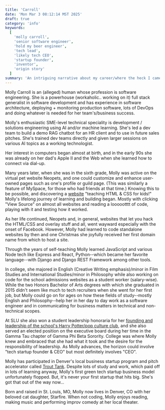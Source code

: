 ```yaml
---
title: 'Carroll'
date: 'Mon Mar 3 08:12:14 MST 2025'
draft: true
category: 'info'
keywords:
  [
    'molly carroll',
    'senior software engineer',
    'hold my beer engineer',
    'tech lead',
    'likely tech CEO',
    'startup founder',
    'inventor',
    'origin story'
  ]
summary: 'An intriguing narrative about my career/where the heck I came from. Read on about a love of learning and leadership, what two degrees I actually earned in college and my tech startup founder experience.'
---
```


Molly Carroll is an (alleged) human whose profession is software engineering. She is a powerhouse (workaholic.. working on it) full stack generalist in software development and has experience in software architecture, deploying + monitoring production software, lots of DevOps and doing whatever is needed for her team's/business success.

Molly's enthusiastic SME-level technical speciality is development / solutions engineering using AI and/or machine learning. She's led a dev team to build a demo RAG chatbot for an HR client and to use in future sales pitches. She's trained dev teams directly and given larger sessions on various AI topics as a working technologist.

Her interest in computers began almost at birth, and in the early 90s she was already on her dad's Apple II and the Web when she learned how to connect via dial-up.

Many years later, when she was in the sixth grade, Molly was active on the virtual pet website Neopets, and one could customize and enhance user-owned pages such as one's profile or guild page. (This was similarly a feature of MySpace, for those who had friends at that time.) Knowing this to be possible, and discovering a [website](https://lissaexplains.com) "teaching HTML & CSS for kids!" Molly's lifelong journey of learning and building began. Mostly with clicking "View Source" on almost all websites and reading a loooootttt of code, playing with it and testing how it worked.

As her life continued, Neopets and, in general, websites that let you hack the HTML/CSS and overlay stuff and all, went wayward especially with the onset of Facebook. However, Molly had learned to code standalone websites by then and one Christmas she joyfully received her first domain name from which to host a site.

Through the years of self-teaching Molly learned JavaScript and various Node tech like Express and React, Python--which became her favorite language--with Django and Django REST Framework among other tools.

In college, she majored in English (Creative Writing emphasis)/minor in Film Studies and International Studies/minor in Philosophy while also working on code for the school admissions websites as a student worker (salary-wise). While the two Honors Bachelor of Arts degrees with which she graduated in 2015 didn't seem like much to tech recruiters when she went for her first job, but Molly could go on for ages on how these fields of study--mostly English and Philosophy--help her in her day to day work as a software engineer and in communicating for business matters in technical and non-technical scopes.

At SLU she also won a student leadership honoraria for her [founding and leadership of the school's Harry Potter/pop culture club](https://unewsonline.com/2012/09/let-us-introduce-you-molly-carroll/), and she also served an elected position on the executive board during her time in the Gamma Tau chapter of Gamma Phi Beta Sorority. College was where Molly knew and embraced that she had what it took and the desire for the responsibility of leadership. As Molly advances, the horizon could involve "tech startup founder & CEO" but most definitely involves "CEO".

Molly has participated in Denver's local business startup program and pitch accelerator called [Trout Tank](https://www.denversbdc.org/home-old/trout-tank-pitch-accelerator/). Despite lots of study and work, which paid off in lots of learning anyway, Molly's first green tech startup business model unfortunately flopped. But, it's never your first startup that hits big. She's got that out of the way now...

Born and raised in St. Louis, MO, Molly now lives in Denver, CO with her beloved cat daughter, Starfire. When not coding, Molly enjoys reading, making music and performing improv comedy at her local theater.
